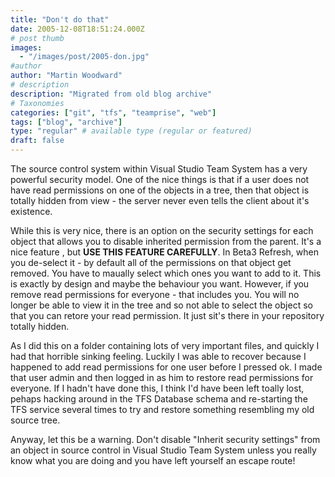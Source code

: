 ```yaml
---
title: "Don't do that"
date: 2005-12-08T18:51:24.000Z
# post thumb
images:
  - "/images/post/2005-don.jpg"
#author
author: "Martin Woodward"
# description
description: "Migrated from old blog archive"
# Taxonomies
categories: ["git", "tfs", "teamprise", "web"]
tags: ["blog", "archive"]
type: "regular" # available type (regular or featured)
draft: false
---
```

[](http://www.woodwardweb.com/images/blog/tfs_properties_full.png)The source control system within Visual Studio Team System has a very powerful security model.  One of the nice things is that if a user does not have read permissions on one of the objects in a tree, then that object is totally hidden from view - the server never even tells the client about it's existence.

While this is very nice, there is an option on the security settings for each object that allows you to disable inherited permission from the parent. It's a nice feature , but **USE THIS FEATURE CAREFULLY**.  In Beta3 Refresh, when you de-select it - by default all of the permissions on that object get removed.  You have to maually select which ones you want to add to it.  This is exactly by design and maybe the behaviour you want.  However, if you remove read permissions for everyone - that includes you.  You will no longer be able to view it in the tree and so not able to select the object so that you can retore your read permission.  It just sit's there in your repository totally hidden.  

As I did this on a folder containing lots of very important files, and quickly I had that horrible sinking feeling.  Luckily I was able to recover because I happened to add read permissions for one user before I pressed ok.  I made that user admin and then logged in as him to restore read permissions for everyone.  If I hadn't have done this, I think I'd have been left toally lost, pehaps hacking around in the TFS Database schema and re-starting the TFS service several times to try and restore something resembling my old source tree.

Anyway, let this be a warning.  Don't disable "Inherit security settings" from an object in source control in Visual Studio Team System unless you really know what you are doing and you have left yourself an escape route!